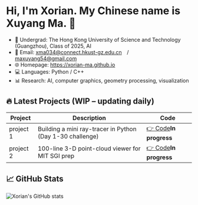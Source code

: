 # Hi, I'm Xorian. My Chinese name is Xuyang Ma. 👋
- 🏫 Undergrad: The Hong Kong University of Science and Technology (Guangzhou), Class of 2025, AI
- 📧 Email: xma034@connect.hkust-gz.edu.cn / maxuyang54@gmail.com
- 🌐 Homepage: https://xorian-ma.github.io
- 💻 Languages: Python / C++
- 📊 Research: AI, computer graphics, geometry processing, visualization

## 🔥 Latest Projects (WIP – updating daily)
| Project | Description | Code |
|---|---|---|
| project 1 | Building a mini ray-tracer in Python (Day 1-30 challenge) | [👉 Code](https://github.com/xorian-ma/project1)**In progress** |
| project 2 | 100-line 3-D point-cloud viewer for MIT SGI prep | [👉 Code](https://github.com/xorian-ma/project2)**In progress** |

## 📈 GitHub Stats
![Xorian's GitHub stats](https://github-readme-stats.vercel.app/api?username=xorian-ma&show_icons=true&theme=radical)
